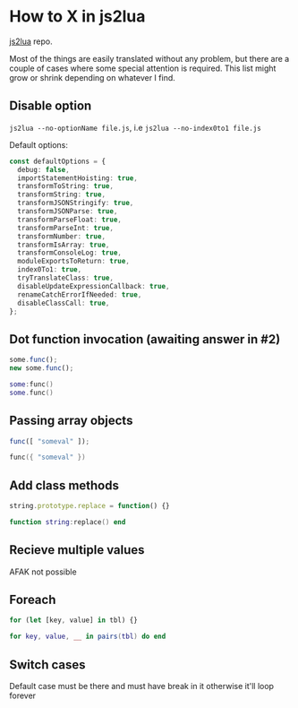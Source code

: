 # How to X in js2lua

[js2lua](https://github.com/xiangnanscu/js2lua) repo.

Most of the things are easily translated without any problem, but there are a couple of cases where some special attention is required. This list might grow or shrink depending on whatever I find.

## Disable option

`js2lua --no-optionName file.js`, i.e `js2lua --no-index0to1 file.js`

Default options:
```ts
const defaultOptions = {
  debug: false,
  importStatementHoisting: true,
  transformToString: true,
  transformString: true,
  transformJSONStringify: true,
  transformJSONParse: true,
  transformParseFloat: true,
  transformParseInt: true,
  transformNumber: true,
  transformIsArray: true,
  transformConsoleLog: true,
  moduleExportsToReturn: true,
  index0To1: true,
  tryTranslateClass: true,
  disableUpdateExpressionCallback: true,
  renameCatchErrorIfNeeded: true,
  disableClassCall: true,
};
```

## Dot function invocation (awaiting answer in #2)

```js
some.func();
new some.func();
```

```lua
some:func()
some.func()
```

## Passing array objects

```js
func([ "someval" ]);
```

```lua
func({ "someval" })
```

## Add class methods

```js
string.prototype.replace = function() {}
```

```lua
function string:replace() end
```

## Recieve multiple values

AFAK not possible

<!-- ```js -->
<!-- let [a, b] = func(); -->
<!-- ``` -->
<!---->
<!-- ```lua -->
<!-- local a, b = func() -->
<!-- ``` -->

## Foreach

```js
for (let [key, value] in tbl) {}
```

```lua
for key, value, __ in pairs(tbl) do end
```

## Switch cases
Default case must be there and must have break in it otherwise it'll loop forever
